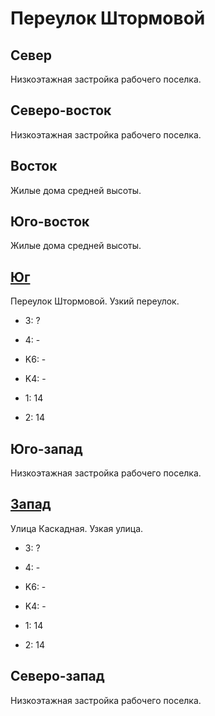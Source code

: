 # Переулок Штормовой

## Север

Низкоэтажная застройка рабочего поселка.

## Северо-восток

Низкоэтажная застройка рабочего поселка.

## Восток

Жилые дома средней высоты.

## Юго-восток

Жилые дома средней высоты.

## [Юг](./10585070.md)

Переулок Штормовой.
Узкий переулок.

* 3:    ?
* 4:    -

* K6:   -
* K4:   -
* 1:    14
* 2:    14

## Юго-запад

Низкоэтажная застройка рабочего поселка.

## [Запад](./10580067.md)

Улица Каскадная.
Узкая улица.

* 3:    ?
* 4:    -

* K6:   -
* K4:   -
* 1:    14
* 2:    14

## Северо-запад

Низкоэтажная застройка рабочего поселка.
